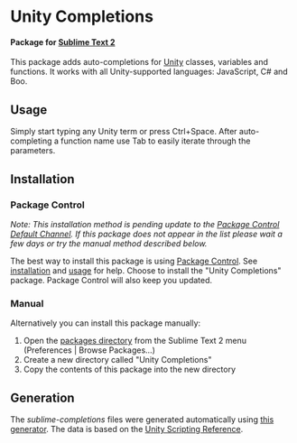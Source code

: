 # Unity Completions
#### Package for [Sublime Text 2](http://www.sublimetext.com/2)

This package adds auto-completions for [Unity](http://www.unity3d.com/) classes, variables and functions.
It works with all Unity-supported languages: JavaScript, C# and Boo.

## Usage

Simply start typing any Unity term or press Ctrl+Space.
After auto-completing a function name use Tab to easily iterate through the parameters.

## Installation

### Package Control

*Note: This installation method is pending update to the
[Package Control Default Channel](https://github.com/wbond/package_control_channel).
If this package does not appear in the list please wait a few days or try the manual method described below.*

The best way to install this package is using 
[Package Control](http://wbond.net/sublime_packages/package_control).
See [installation](http://wbond.net/sublime_packages/package_control/installation)
and [usage](http://wbond.net/sublime_packages/package_control/usage)
for help.
Choose to install the "Unity Completions" package.
Package Control will also keep you updated.

### Manual

Alternatively you can install this package manually:

1. Open the [packages directory](http://docs.sublimetext.info/en/latest/basic_concepts.html#the-packages-directory)
from the Sublime Text 2 menu (Preferences | Browse Packages...)
2. Create a new directory called "Unity Completions"
3. Copy the contents of this package into the new directory

## Generation

The _sublime-completions_ files were generated automatically using
[this generator](https://github.com/oferei/sublime-unity-completions-generator).
The data is based on the [Unity Scripting Reference](http://docs.unity3d.com/Documentation/ScriptReference/).
